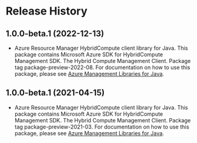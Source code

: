 # Release History

## 1.0.0-beta.1 (2022-12-13)

- Azure Resource Manager HybridCompute client library for Java. This package contains Microsoft Azure SDK for HybridCompute Management SDK. The Hybrid Compute Management  Client. Package tag package-preview-2022-08. For documentation on how to use this package, please see [Azure Management Libraries for Java](https://aka.ms/azsdk/java/mgmt).

## 1.0.0-beta.1 (2021-04-15)

- Azure Resource Manager HybridCompute client library for Java. This package contains Microsoft Azure SDK for HybridCompute Management SDK. The Hybrid Compute Management Client. Package tag package-preview-2021-03. For documentation on how to use this package, please see [Azure Management Libraries for Java](https://aka.ms/azsdk/java/mgmt).
